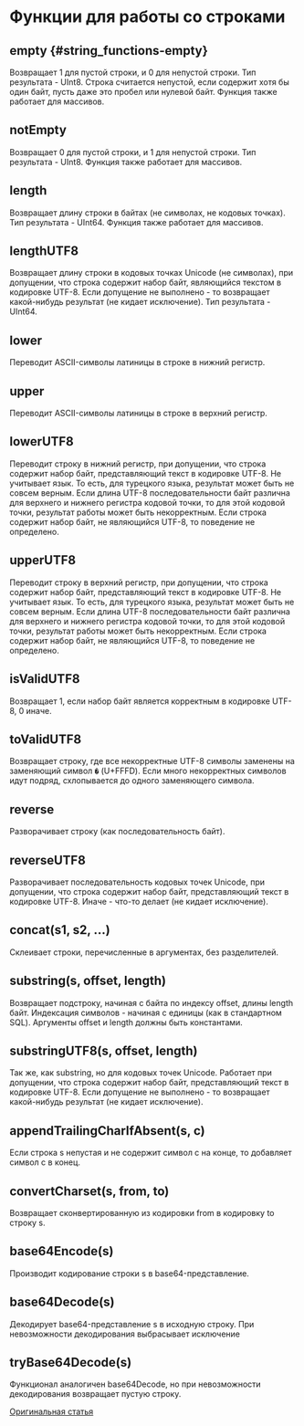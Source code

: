 # Функции для работы со строками

## empty {#string_functions-empty}
Возвращает 1 для пустой строки, и 0 для непустой строки.
Тип результата - UInt8.
Строка считается непустой, если содержит хотя бы один байт, пусть даже это пробел или нулевой байт.
Функция также работает для массивов.

## notEmpty
Возвращает 0 для пустой строки, и 1 для непустой строки.
Тип результата - UInt8.
Функция также работает для массивов.

## length
Возвращает длину строки в байтах (не символах, не кодовых точках).
Тип результата - UInt64.
Функция также работает для массивов.

## lengthUTF8
Возвращает длину строки в кодовых точках Unicode (не символах), при допущении, что строка содержит набор байт, являющийся текстом в кодировке UTF-8. Если допущение не выполнено - то возвращает какой-нибудь результат (не кидает исключение).
Тип результата - UInt64.

## lower
Переводит ASCII-символы латиницы в строке в нижний регистр.

## upper
Переводит ASCII-символы латиницы в строке в верхний регистр.

## lowerUTF8
Переводит строку в нижний регистр, при допущении, что строка содержит набор байт, представляющий текст в кодировке UTF-8.
Не учитывает язык. То есть, для турецкого языка, результат может быть не совсем верным.
Если длина UTF-8 последовательности байт различна для верхнего и нижнего регистра кодовой точки, то для этой кодовой точки, результат работы может быть некорректным.
Если строка содержит набор байт, не являющийся UTF-8, то поведение не определено.

## upperUTF8
Переводит строку в верхний регистр, при допущении, что строка содержит набор байт, представляющий текст в кодировке UTF-8.
Не учитывает язык. То есть, для турецкого языка, результат может быть не совсем верным.
Если длина UTF-8 последовательности байт различна для верхнего и нижнего регистра кодовой точки, то для этой кодовой точки, результат работы может быть некорректным.
Если строка содержит набор байт, не являющийся UTF-8, то поведение не определено.

## isValidUTF8
Возвращает 1, если набор байт является корректным в кодировке UTF-8, 0 иначе.

## toValidUTF8
Возвращает строку, где все некорректные UTF-8 символы заменены на заменяющий символ `�` (U+FFFD). Если много некорректных символов идут подряд, схлопывается до одного заменяющего символа.

## reverse
Разворачивает строку (как последовательность байт).

## reverseUTF8
Разворачивает последовательность кодовых точек Unicode, при допущении, что строка содержит набор байт, представляющий текст в кодировке UTF-8. Иначе - что-то делает (не кидает исключение).

## concat(s1, s2, ...)
Склеивает строки, перечисленные в аргументах, без разделителей.

## substring(s, offset, length)
Возвращает подстроку, начиная с байта по индексу offset, длины length байт. Индексация символов - начиная с единицы (как в стандартном SQL). Аргументы offset и length должны быть константами.

## substringUTF8(s, offset, length)
Так же, как substring, но для кодовых точек Unicode. Работает при допущении, что строка содержит набор байт, представляющий текст в кодировке UTF-8. Если допущение не выполнено - то возвращает какой-нибудь результат (не кидает исключение).

## appendTrailingCharIfAbsent(s, c)
Если строка s непустая и не содержит символ c на конце, то добавляет символ c в конец.

## convertCharset(s, from, to)
Возвращает сконвертированную из кодировки from в кодировку to строку s.

## base64Encode(s)
Производит кодирование строки s в base64-представление.

## base64Decode(s)
Декодирует base64-представление s в исходную строку. При невозможности декодирования выбрасывает исключение

## tryBase64Decode(s)
Функционал аналогичен base64Decode, но при невозможности декодирования возвращает пустую строку.

[Оригинальная статья](https://clickhouse.yandex/docs/ru/query_language/functions/string_functions/) <!--hide-->
